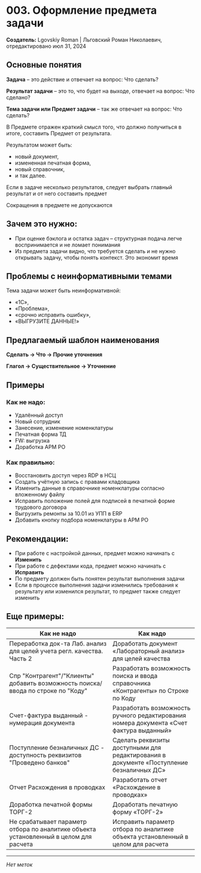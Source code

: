 # 003. Оформление предмета задачи

**Создатель:** Lgovskiy Roman | Льговский Роман Николаевич, отредактировано июл 31, 2024

## Основные понятия

**Задача** – это действие и отвечает на вопрос: Что сделать?

**Результат задачи** – это то, что будет на выходе, отвечает на вопрос: Что сделано?

**Тема задачи или Предмет задачи** – так же отвечает на вопрос: Что сделать?

В Предмете отражен краткий смысл того, что должно получиться в итоге, составить Предмет от результата.

Результатом может быть:
- новый документ,
- измененная печатная форма,
- новый справочник,
- и так далее.

Если в задаче несколько результатов, следует выбрать главный результат и от него составить предмет

Сокращения в предмете не допускаются

## Зачем это нужно:

- При оценке бэклога и остатка задач – структурная подача легче воспринимается и не ломает понимания
- Из предмета задачи видно, что требуется сделать и не нужно открывать задачу, чтобы понять контекст. Это экономит время

## Проблемы с неинформативными темами

Тема задачи может быть неинформативной:
- «1С»,
- «Проблема»,
- «срочно исправить ошибку»,
- «ВЫГРУЗИТЕ ДАННЫЕ!»

## Предлагаемый шаблон наименования

**Сделать → Что → Прочие уточнения**

**Глагол → Существительное → Уточнение**

## Примеры

### Как не надо:
- Удалённый доступ
- Новый сотрудник
- Занесение, изменение номенклатуры
- Печатная форма ТД
- FW: выгрузка
- Доработка АРМ РО

### Как правильно:
- Восстановить доступ через RDP в НСЦ
- Создать учётную запись с правами кладовщика
- Изменить данные в справочнике номенклатуры согласно вложенному файлу
- Исправить положение полей для подписей в печатной форме трудового договора
- Выгрузить ремонты за 10.01 из УПП в ERP
- Добавить кнопку подбора номенклатуры в АРМ РО

## Рекомендации:

- При работе с настройкой данных, предмет можно начинать с **Изменить**
- При работе с дефектами кода, предмет можно начинать с **Исправить**
- По предмету должен быть понятен результат выполнения задачи
- Если в процессе выполнения задачи изменились требования к результату или изменился результат, то предмет также следует изменить

## Еще примеры:

| Как не надо | Как надо |
|-------------|-----------|
| Переработка док-та Лаб. анализ для целей учета регл. качества. Часть 2 | Доработать документ «Лабораторный анализ» для целей качества |
| Спр "Контрагент"/"Клиенты" добавить возможность поиска/ввода по строке по "Коду" | Разработать возможность поиска и ввода справочника «Контрагенты» по Строке по Коду |
| Счет-фактура выданный - нумерация документа | Разработать возможность ручного редактирования номера документа «Счет фактура выданный» |
| Поступление безналичных ДС - доступность реквизитов "Проведено банков" | Сделать реквизиты доступными для редактирования в документе «Поступление безналичных ДС» |
| Отчет Расхождения в проводках | Разработать отчет «Расхождение в проводках» |
| Доработка печатной формы ТОРГ-2 | Доработать печатную форму «ТОРГ-2» |
| Не срабатывает параметр отбора по аналитике объекта установленный в целом для расчета | Исправить параметр отбора по аналитике объекта установленный в целом для расчета |

---

*Нет меток*